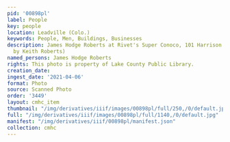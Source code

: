 ```yaml
---
pid: '00898pl'
label: People
key: people
location: Leadville (Colo.)
keywords: People, Men, Buildings, Businesses
description: James Hodge Roberts at Rivet's Super Conoco, 101 Harrison Avenue (Donated
  by Keith Roberts)
named_persons: James Hodge Roberts
rights: This photo is property of Lake County Public Library.
creation_date: 
ingest_date: '2021-04-06'
format: Photo
source: Scanned Photo
order: '3449'
layout: cmhc_item
thumbnail: "/img/derivatives/iiif/images/00898pl/full/250,/0/default.jpg"
full: "/img/derivatives/iiif/images/00898pl/full/1140,/0/default.jpg"
manifest: "/img/derivatives/iiif/00898pl/manifest.json"
collection: cmhc
---
```


